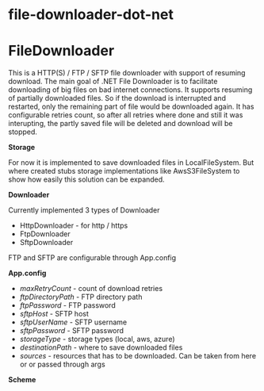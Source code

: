 # file-downloader-dot-net

**FileDownloader**
==================

This is a HTTP(S) / FTP / SFTP file downloader with support of resuming download. The main goal of .NET File Downloader is to facilitate downloading of big files on bad internet connections. It supports resuming of partially downloaded files. So if the download is interrupted and restarted, only the remaining part of file would be downloaded again. It has configurable retries count, so after all retries where done and still it was interupting, the partly saved file will be deleted and download will be stopped.

**Storage** 

For now it is implemented to save downloaded files in LocalFileSystem. But where created stubs storage implementations like AwsS3FileSystem to show how easily this solution can be expanded.

**Downloader** 

Currently implemented 3 types of Downloader
- HttpDownloader - for http / https 
- FtpDownloader
- SftpDownloader

FTP and SFTP are configurable through App.config

**App.config**
- *maxRetryCount* - count of download retries
- *ftpDirectoryPath* - FTP directory path
- *ftpPassword* - FTP password
- *sftpHost* -  SFTP host
- *sftpUserName* - SFTP username
- *sftpPassword* - SFTP password
- *storageType* - storage types (local, aws, azure)
- *destinationPath* - where to save downloaded files
- *sources* - resources that has to be downloaded. Can be taken from here or or passed through args


**Scheme**

